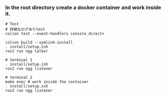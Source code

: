 
### In the root directory create a docker container and work inside it.
```
# Test
# 詳細なログありtest
colcon test --event-handlers console_direct+
```
```
colcon build --symlink-install
. install/setup.zsh
ros2 run ngg talker
```
```
# terminal 1
. install/setup.zsh
ros2 run ngg listener
```
```
# terminal 2
make exec # work inside the container
. install/setup.zsh
ros2 run ngg listener
```






